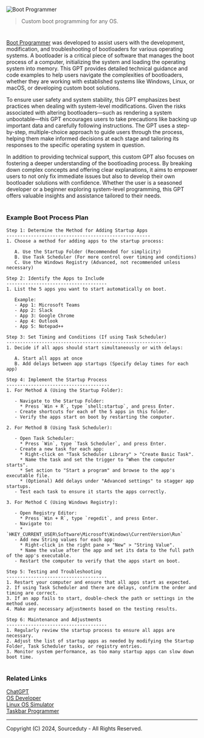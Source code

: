 ![Boot Programmer](https://github.com/user-attachments/assets/25b09429-be34-49ea-80de-bdd92cd1594d)

> Custom boot programming for any OS.

#

[Boot Programmer](https://chatgpt.com/g/g-iX4TehJnH-boot-programmer) was developed to assist users with the development, modification, and troubleshooting of bootloaders for various operating systems. A bootloader is a critical piece of software that manages the boot process of a computer, initializing the system and loading the operating system into memory. This GPT provides detailed technical guidance and code examples to help users navigate the complexities of bootloaders, whether they are working with established systems like Windows, Linux, or macOS, or developing custom boot solutions.

To ensure user safety and system stability, this GPT emphasizes best practices when dealing with system-level modifications. Given the risks associated with altering bootloaders—such as rendering a system unbootable—this GPT encourages users to take precautions like backing up important data and carefully following instructions. The GPT uses a step-by-step, multiple-choice approach to guide users through the process, helping them make informed decisions at each stage and tailoring its responses to the specific operating system in question.

In addition to providing technical support, this custom GPT also focuses on fostering a deeper understanding of the bootloading process. By breaking down complex concepts and offering clear explanations, it aims to empower users to not only fix immediate issues but also to develop their own bootloader solutions with confidence. Whether the user is a seasoned developer or a beginner exploring system-level programming, this GPT offers valuable insights and assistance tailored to their needs.

#
### Example Boot Process Plan

```
Step 1: Determine the Method for Adding Startup Apps
-----------------------------------------------------
1. Choose a method for adding apps to the startup process:

   A. Use the Startup Folder (Recommended for simplicity)
   B. Use Task Scheduler (For more control over timing and conditions)
   C. Use the Windows Registry (Advanced, not recommended unless necessary)

Step 2: Identify the Apps to Include
-------------------------------------
1. List the 5 apps you want to start automatically on boot.

   Example: 
   - App 1: Microsoft Teams
   - App 2: Slack
   - App 3: Google Chrome
   - App 4: Outlook
   - App 5: Notepad++

Step 3: Set Timing and Conditions (If using Task Scheduler)
-----------------------------------------------------------
1. Decide if all apps should start simultaneously or with delays:

   A. Start all apps at once
   B. Add delays between app startups (Specify delay times for each app)

Step 4: Implement the Startup Process
--------------------------------------
1. For Method A (Using the Startup Folder):

   - Navigate to the Startup Folder:
     * Press `Win + R`, type `shell:startup`, and press Enter.
   - Create shortcuts for each of the 5 apps in this folder.
   - Verify the apps start on boot by restarting the computer.

2. For Method B (Using Task Scheduler):

   - Open Task Scheduler:
     * Press `Win`, type `Task Scheduler`, and press Enter.
   - Create a new task for each app:
     * Right-click on "Task Scheduler Library" > "Create Basic Task".
     * Name the task and set the trigger to "When the computer starts".
     * Set action to "Start a program" and browse to the app's executable file.
     * (Optional) Add delays under "Advanced settings" to stagger app startups.
   - Test each task to ensure it starts the apps correctly.

3. For Method C (Using Windows Registry):

   - Open Registry Editor:
     * Press `Win + R`, type `regedit`, and press Enter.
   - Navigate to:
     * `HKEY_CURRENT_USER\Software\Microsoft\Windows\CurrentVersion\Run`
   - Add new String values for each app:
     * Right-click in the right pane > "New" > "String Value".
     * Name the value after the app and set its data to the full path of the app's executable.
   - Restart the computer to verify that the apps start on boot.

Step 5: Testing and Troubleshooting
-------------------------------------
1. Restart your computer and ensure that all apps start as expected.
2. If using Task Scheduler and there are delays, confirm the order and timing are correct.
3. If an app fails to start, double-check the path or settings in the method used.
4. Make any necessary adjustments based on the testing results.

Step 6: Maintenance and Adjustments
-------------------------------------
1. Regularly review the startup process to ensure all apps are necessary.
2. Adjust the list of startup apps as needed by modifying the Startup Folder, Task Scheduler tasks, or registry entries.
3. Monitor system performance, as too many startup apps can slow down boot time.
```

#
### Related Links

[ChatGPT](https://github.com/sourceduty/ChatGPT)
<br>
[OS Developer](https://github.com/sourceduty/OS_Developer)
<br>
[Linux OS Simulator](https://github.com/sourceduty/Linux_OS_Simulator)
<br>
[Taskbar Programmer](https://github.com/sourceduty/Taskbar_Programmer)

***
Copyright (C) 2024, Sourceduty - All Rights Reserved.

